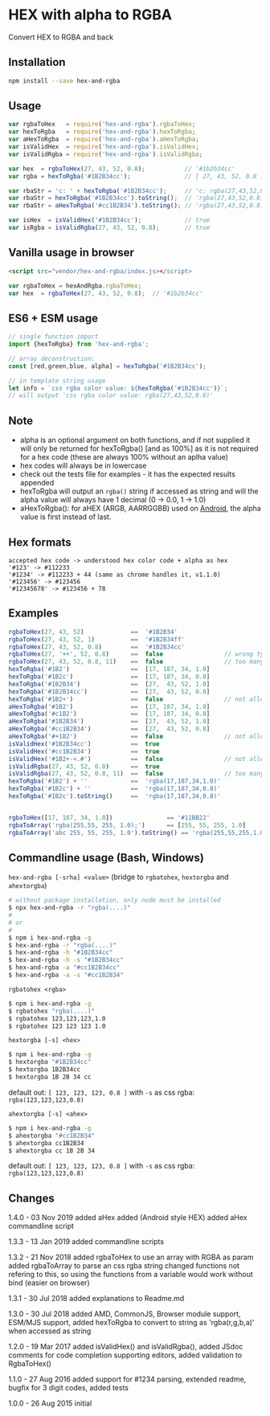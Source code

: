 # HEX with alpha to RGBA

Convert HEX to RGBA and back

## Installation
```sh
npm install --save hex-and-rgba
```

## Usage
```js
var rgbaToHex   = require('hex-and-rgba').rgbaToHex;
var hexToRgba   = require('hex-and-rgba').hexToRgba;
var aHexToRgba  = require('hex-and-rgba').aHexToRgba;
var isValidHex  = require('hex-and-rgba').isValidHex;
var isValidRgba = require('hex-and-rgba').isValidRgba;

var hex  = rgbaToHex(27, 43, 52, 0.8);           // '#1b2b34cc'
var rgba = hexToRgba('#1B2B34cc');               // [ 27, 43, 52, 0.8 ]

var rbaStr = 'c: ' + hexToRgba('#1B2B34cc');     // 'c: rgba(27,43,52,0.8)'
var rbaStr = hexToRgba('#1B2B34cc').toString();  // 'rgba(27,43,52,0.8)'
var rbaStr = aHexToRgba('#cc1B2B34').toString(); // 'rgba(27,43,52,0.8)'

var isHex  = isValidHex('#1B2B34cc');            // true
var isRgba = isValidRgba(27, 43, 52, 0.8);       // true
```

## Vanilla usage in browser
```html
<script src="vendor/hex-and-rgba/index.js></script>
```
```js
var rgbaToHex = hexAndRgba.rgbaToHex;
var hex  = rgbaToHex(27, 43, 52, 0.8);  // '#1b2b34cc'
```

## ES6 + ESM usage
```js
// single function import
import {hexToRgba} from 'hex-and-rgba';

// array deconstruction:
const [red,green,blue, alpha] = hexToRgba('#1B2B34cc');

// in template string usage
let info = `css rgba color value: ${hexToRgba('#1B2B34cc')}`;
// will output 'css rgba color value: rgba(27,43,52,0.8)'
```

## Note

- alpha is an optional argument on both functions,
  and if not supplied it will only be returned for hexToRgba() [and as 100%]
  as it is not required for a hex code (these are always 100% without an aplha value)
- hex codes will always be in lowercase
- check out the tests file for examples - it has the expected results appended
- hexToRgba will output an `rgba()` string if accessed as string and will the alpha value will always have 1 decimal (0 -> 0.0, 1 -> 1.0)
- aHexToRgba(): for aHEX (ARGB, AARRGGBB) used on [Android](https://developer.android.com/guide/topics/resources/more-resources.html#Color), the alpha value is first instead of last. 

## Hex formats
```
accepted hex code -> understood hex color code + alpha as hex
'#123' -> #112233
'#1234' -> #112233 + 44 (same as chrome handles it, v1.1.0)
'#123456' -> #123456
'#12345678' -> #123456 + 78
```

## Examples
```js
rgbaToHex(27, 43, 52)             ==  '#1B2B34'  
rgbaToHex(27, 43, 52, 1)          ==  '#1B2B34ff'
rgbaToHex(27, 43, 52, 0.8)        ==  '#1B2B34cc'
rgbaToHex(27, '++', 52, 0.8)      ==  false                 // wrong type at idx 1
rgbaToHex(27, 43, 52, 0.8, 11)    ==  false                 // too many params
hexToRgba('#1B2')                 ==  [17, 187, 34, 1.0]
hexToRgba('#1B2c')                ==  [17, 187, 34, 0.8]
hexToRgba('#1B2B34')              ==  [27,  43, 52, 1.0]
hexToRgba('#1B2B34cc')            ==  [27,  43, 52, 0.8]
hexToRgba('#1B2+')                ==  false                 // not allowed chars
aHexToRgba('#1B2')                ==  [17, 187, 34, 1.0]
aHexToRgba('#c1B2')               ==  [17, 187, 34, 0.8]
aHexToRgba('#1B2B34')             ==  [27,  43, 52, 1.0]
aHexToRgba('#cc1B2B34')           ==  [27,  43, 52, 0.8]
aHexToRgba('#+1B2')               ==  false                 // not allowed chars
isValidHex('#1B2B34cc')           ==  true 
isValidHex('#cc1B2B34')           ==  true 
isValidHex('#1B2+-<.#')           ==  false                 // not allowed chars
isValidRgba(27, 43, 52, 0.8)      ==  true 
isValidRgba(27, 43, 52, 0.8, 11)  ==  false                 // too many params
hexToRgba('#1B2') + ''            ==  'rgba(17,187,34,1.0)'
hexToRgba('#1B2c') + ''           ==  'rgba(17,187,34,0.8)'
hexToRgba('#1B2c').toString()     ==  'rgba(17,187,34,0.8)'


rgbaToHex([17, 187, 34, 1.0])               == '#11BB22'                      // using an array as argument
rgbaToArray('rgba(255,55, 255, 1.0);')      == [255, 55, 255, 1.0]            // getting an array from RGBA css string (semicolon is ignored)
rgbaToArray('abc 255, 55, 255, 1.0').toString() == 'rgba(255,55,255,1.0)'  // use it to clean up a string
```

## Commandline usage (Bash, Windows)
`hex-and-rgba [-srha] <value>` (bridge to `rgbatohex`, `hextorgba` and `ahextorgba`)
```bash
# without package installation, only node must be installed 
$ npx hex-and-rgba -r "rgba(....)"
#
# or
#
$ npm i hex-and-rgba -g
$ hex-and-rgba -r "rgba(....)"
$ hex-and-rgba -h "#1B2B34cc"
$ hex-and-rgba -h -s "#1B2B34cc"
$ hex-and-rgba -a "#cc1B2B34cc"
$ hex-and-rgba -a -s "#cc1B2B34"
```

`rgbatohex <rgba>`
```bash
$ npm i hex-and-rgba -g
$ rgbatohex "rgba(....)"
$ rgbatohex 123,123,123,1.0      
$ rgbatohex 123 123 123 1.0
```

`hextorgba [-s] <hex>`
```bash
$ npm i hex-and-rgba -g
$ hextorgba "#1B2B34cc"
$ hextorgba 1B2B34cc
$ hextorgba 1B 2B 34 cc
```
default out: `[ 123, 123, 123, 0.8 ]`
with `-s` as css rgba: `rgba(123,123,123,0.8)`

`ahextorgba [-s] <ahex>`
```bash
$ npm i hex-and-rgba -g
$ ahextorgba "#cc1B2B34"
$ ahextorgba cc1B2B34
$ ahextorgba cc 1B 2B 34
```
default out: `[ 123, 123, 123, 0.8 ]`
with `-s` as css rgba: `rgba(123,123,123,0.8)`

## Changes

1.4.0 - 03 Nov 2019
added aHex added (Android style HEX)
added aHex commandline script

1.3.3 - 13 Jan 2019
added commandline scripts

1.3.2 - 21 Nov 2018
added rgbaToHex to use an array with RGBA as param
added rgbaToArray to parse an css rgba string
changed functions not refering to this, so using the functions from a variable would work without bind (easier on browser)

1.3.1 - 30 Jul 2018
added explanations to Readme.md

1.3.0 - 30 Jul 2018
added AMD, CommonJS, Browser module support, ESM/MJS support,
added hexToRgba to convert to string as 'rgba(r,g,b,a)' when accessed as string

1.2.0 - 19 Mar 2017
added isValidHex() and isValidRgba(), 
added JSdoc comments for code completion supporting editors,
added validation to RgbaToHex()

1.1.0 - 27 Aug 2016
added support for #1234 parsing,
extended readme, 
bugfix for 3 digit codes, 
added tests

1.0.0 - 26 Aug 2015
initial
